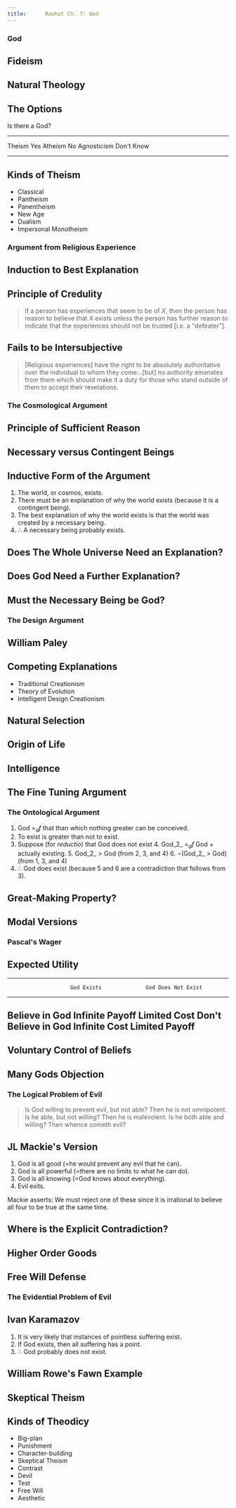 ```yaml
---
title:      Rauhut Ch. 7: God
---
```




<section><!--Begin God-->
<section data-background="https://upload.wikimedia.org/wikipedia/commons/d/d2/Paradiso_Canto_31.jpg">

# God #

</section>
<section>

## Fideism ##

</section>
<section>

## Natural Theology ##

</section>
<section>

## The Options ##

Is there a God?

--------------- -----------------
Theism          Yes
Atheism         No
Agnosticism     Don't Know
--------------- -----------------

</section>
<section>

## Kinds of Theism ##

- Classical
- Pantheism
- Panentheism
- New Age
- Dualism
- Impersonal Monotheism

</section>
</section><!--End God-->
<section><!--Begin Argument from Religious Experience-->
<section data-background="https://storybookstorage.s3.amazonaws.com/items/images/000/000/630/original/teresa-of-avila.jpg?1410958811">

# Argument from Religious Experience #

</section>
<section>

## Induction to Best Explanation ##

</section>
<section data-background="https://i.ytimg.com/vi/exsmSlxnbHQ/maxresdefault.jpg">

## Principle of Credulity ##

> If a person has experiences that seem to be of $X$, then the
> person has reason to believe that $X$ exists unless the person
> has further reason to indicate that the experiences should not be
> trusted [i.e. a "defeater"].

</section>
<section data-background="https://upload.wikimedia.org/wikipedia/commons/9/9c/William_James_b1842c.jpg">

## Fails to be Intersubjective ##

> [Religious experiences] have the right to be absolutely
> authoritative over the individual to whom they come...[but] no
> authority emanates from them which should make it a duty for
> those who stand outside of them to accept their revelations.

</section>
</section><!--End Argument from Religious Experience-->
<section><!--Begin Cosmological Argument-->
<section data-background="http://en.es-static.us/upl/2011/12/cosmology.jpg">

# The Cosmological Argument #

</section>
<section>

## Principle of Sufficient Reason ##

</section>
<section>

## Necessary versus Contingent Beings ##

</section>
<section>

## Inductive Form of the Argument ##

1. The world, or cosmos, exists.
2. There must be an explanation of why the world exists (because it is a contingent being).
3. The best explanation of why the world exists is that the world was created by a necessary being.
4. $\therefore$ A necessary being probably exists.

</section>
<section>

## Does The Whole Universe Need an Explanation? ##

</section>
<section>

## Does God Need a Further Explanation? ##

</section>
<section>

## Must the Necessary Being be God? ##

</section>
</section><!--End Cosmological Argument-->
<section><!--Begin Design Argument-->
<section data-background="http://www.iwatchau.com/wp-content/uploads/2015/08/antique-watch4.jpg">

# The Design Argument #

</section>
<section data-background="http://static.artuk.org/w1200h1200/CUII/CUII_CCOL_3.jpg">

## William Paley ##

</section>
<section>

## Competing Explanations ##

- Traditional Creationism
- Theory of Evolution
- Intelligent Design Creationism

</section>
<section>

## Natural Selection ##

</section>
<section>

## Origin of Life ##

</section>
<section>

## Intelligence ##

</section>
<section>

## The Fine Tuning Argument ##

</section>
</section><!--End Design Argument-->
<section><!--Begin The Ontological Argument-->
<section data-background="http://cateus.blog.com/files/2015/03/anselm_34.jpg">

# The Ontological Argument #

</section>
<section>

1. God $=_df$ that than which nothing greater can be conceived.
2. To exist is greater than not to exist.
3. Suppose (for *reductio*) that God does not exist
    4. God_2_ $=_df$ God + actually existing.
    5. God_2_ > God (from 2, 3, and 4)
    6. $\neg$(God_2_ > God) (from 1, 3, and 4)
7. $\therefore$ God does exist (because 5 and 6 are a contradiction
   that follows from 3).

</section>
<section>

## Great-Making Property? ##

</section>
<section data-background="https://i.ytimg.com/vi/8VOMrozCISA/maxresdefault.jpg">

## Modal Versions ##

</section>
</section><!--End The Ontological Argument-->
<section><!--Begin Pascal's Wager-->
<section data-background="https://d1s6yijfrvmtp9.cloudfront.net/wp-content/uploads/2012/11/02090301/blaise-pascal.jpg">

# Pascal's Wager #

</section>
<section>

## Expected Utility ##

</section>
<section>

-----------------------------------------------------------------------
                        God Exists              God Does Not Exist
----------------------- ----------------------- -----------------------
Believe in God          Infinite Payoff         Limited Cost
Don't Believe in God    Infinite Cost           Limited Payoff
-----------------------------------------------------------------------

</section>
<section>

## Voluntary Control of Beliefs ##

</section>
<section>

## Many Gods Objection ##

</section>
</section><!--End Pascal's Wager-->
<section><!--Begin Logical Problem of Evil-->
<section data-background="http://40.media.tumblr.com/8a1e87cf5a4440667b4b812303797001/tumblr_ml04n35Jrw1rqxd5ko1_1280.jpg">

# The Logical Problem of Evil #

</section>
<section data-background="https://upload.wikimedia.org/wikipedia/commons/1/16/Blake_Job_Evil_Dreams_Detail_bb421_1_13-12_ps_300.jpg">

> Is God willing to prevent evil, but not able?  Then he is not
> omnipotent.  Is he able, but not willing?  Then he is malevolent.
> Is he both able and willing?  Then whence cometh evil?

</section>
<section>

## JL Mackie's Version ##

1. God is all good (=he would prevent any evil that he can).
2. God is all powerful (=there are no limits to what he can do).
3. God is all knowing (=God knows about everything).
4. Evil exits.

Mackie asserts: We must reject one of these since it is irrational to believe all four to be true at the same time.

</section>
<section>

## Where is the Explicit Contradiction? ##

</section>
<section>

## Higher Order Goods ##

</section>
<section data-background="https://philosophicaugustine.files.wordpress.com/2013/08/plantinga-2.jpg">

## Free Will Defense ##

</section>
</section><!--End Logical Problem of Evil-->
<section><!--Begin The Evidential Problem of Evil-->
<section data-background="http://www.artbible.info/images/blake_nebuk_grt.jpg">

# The Evidential Problem of Evil #

</section>
<section data-background="http://216.70.115.200/wp-content/uploads/2012/09/dostoyevsky.jpeg">

## Ivan Karamazov ##

</section>
<section>

1. It is very likely that instances of pointless suffering exist.
2. If God exists, then all suffering has a point.
3. $\therefore$ God probably does not exist.

</section>
<section data-background="http://bloximages.newyork1.vip.townnews.com/purdueexponent.org/content/tncms/assets/v3/editorial/2/c9/2c944e0c-b634-593e-bd5a-73fb3d58b2eb/55e63267d2e76.image.jpg?resize=1200%2C1684">

## William Rowe's Fawn Example ##

</section>
<section>

## Skeptical Theism ##

</section>
<section>

## Kinds of Theodicy ##

- Big-plan
- Punishment
- Character-building
- Skeptical Theism
- Contrast
- Devil
- Test
- Free Will
- Aesthetic

</section>
</section><!--End The Evidential Problem of Evil-->